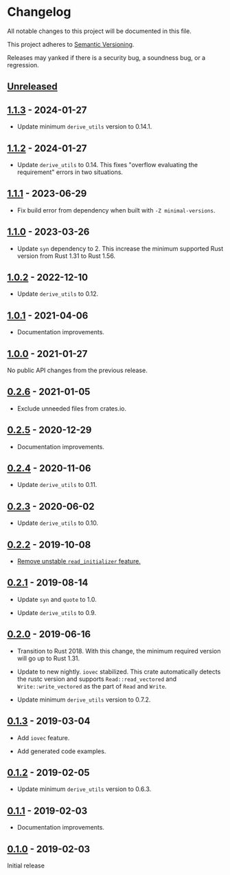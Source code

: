 # Changelog

All notable changes to this project will be documented in this file.

This project adheres to [Semantic Versioning](https://semver.org).

Releases may yanked if there is a security bug, a soundness bug, or a regression.

<!--
Note: In this file, do not use the hard wrap in the middle of a sentence for compatibility with GitHub comment style markdown rendering.
-->

## [Unreleased]

## [1.1.3] - 2024-01-27

- Update minimum `derive_utils` version to 0.14.1.

## [1.1.2] - 2024-01-27

- Update `derive_utils` to 0.14. This fixes "overflow evaluating the requirement" errors in two situations.

## [1.1.1] - 2023-06-29

- Fix build error from dependency when built with `-Z minimal-versions`.

## [1.1.0] - 2023-03-26

- Update `syn` dependency to 2. This increase the minimum supported Rust version from Rust 1.31 to Rust 1.56.

## [1.0.2] - 2022-12-10

- Update `derive_utils` to 0.12.

## [1.0.1] - 2021-04-06

- Documentation improvements.

## [1.0.0] - 2021-01-27

No public API changes from the previous release.

## [0.2.6] - 2021-01-05

- Exclude unneeded files from crates.io.

## [0.2.5] - 2020-12-29

- Documentation improvements.

## [0.2.4] - 2020-11-06

- Update `derive_utils` to 0.11.

## [0.2.3] - 2020-06-02

- Update `derive_utils` to 0.10.

## [0.2.2] - 2019-10-08

- [Remove unstable `read_initializer` feature.](https://github.com/taiki-e/io-enum/pull/7)

## [0.2.1] - 2019-08-14

- Update `syn` and `quote` to 1.0.

- Update `derive_utils` to 0.9.

## [0.2.0] - 2019-06-16

- Transition to Rust 2018. With this change, the minimum required version will go up to Rust 1.31.

- Update to new nightly. `iovec` stabilized. This crate automatically detects the rustc version and supports `Read::read_vectored` and `Write::write_vectored` as the part of `Read` and `Write`.

- Update minimum `derive_utils` version to 0.7.2.

## [0.1.3] - 2019-03-04

- Add `iovec` feature.

- Add generated code examples.

## [0.1.2] - 2019-02-05

- Update minimum `derive_utils` version to 0.6.3.

## [0.1.1] - 2019-02-03

- Documentation improvements.

## [0.1.0] - 2019-02-03

Initial release

[Unreleased]: https://github.com/taiki-e/io-enum/compare/v1.1.3...HEAD
[1.1.3]: https://github.com/taiki-e/io-enum/compare/v1.1.2...v1.1.3
[1.1.2]: https://github.com/taiki-e/io-enum/compare/v1.1.1...v1.1.2
[1.1.1]: https://github.com/taiki-e/io-enum/compare/v1.1.0...v1.1.1
[1.1.0]: https://github.com/taiki-e/io-enum/compare/v1.0.2...v1.1.0
[1.0.2]: https://github.com/taiki-e/io-enum/compare/v1.0.1...v1.0.2
[1.0.1]: https://github.com/taiki-e/io-enum/compare/v1.0.0...v1.0.1
[1.0.0]: https://github.com/taiki-e/io-enum/compare/v0.2.6...v1.0.0
[0.2.6]: https://github.com/taiki-e/io-enum/compare/v0.2.5...v0.2.6
[0.2.5]: https://github.com/taiki-e/io-enum/compare/v0.2.4...v0.2.5
[0.2.4]: https://github.com/taiki-e/io-enum/compare/v0.2.3...v0.2.4
[0.2.3]: https://github.com/taiki-e/io-enum/compare/v0.2.2...v0.2.3
[0.2.2]: https://github.com/taiki-e/io-enum/compare/v0.2.1...v0.2.2
[0.2.1]: https://github.com/taiki-e/io-enum/compare/v0.2.0...v0.2.1
[0.2.0]: https://github.com/taiki-e/io-enum/compare/v0.1.3...v0.2.0
[0.1.3]: https://github.com/taiki-e/io-enum/compare/v0.1.2...v0.1.3
[0.1.2]: https://github.com/taiki-e/io-enum/compare/v0.1.1...v0.1.2
[0.1.1]: https://github.com/taiki-e/io-enum/compare/v0.1.0...v0.1.1
[0.1.0]: https://github.com/taiki-e/io-enum/releases/tag/v0.1.0

